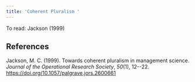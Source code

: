 ```yaml
---
title: 'Coherent Pluralism '
---
```

To read: Jackson (1999)


## References

Jackson, M. C. (1999). Towards coherent pluralism in management science. *Journal of the Operational Research Society*, *50*(1), 12--22. <https://doi.org/10.1057/palgrave.jors.2600661>